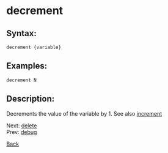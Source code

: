 # decrement

## Syntax:
`decrement {variable}`
## Examples:
`decrement N`
## Description:
Decrements the value of the variable by 1. See also [increment](increment.md)

Next: [delete](delete.md)  
Prev: [debug](debug.md)

[Back](../../README.md)

